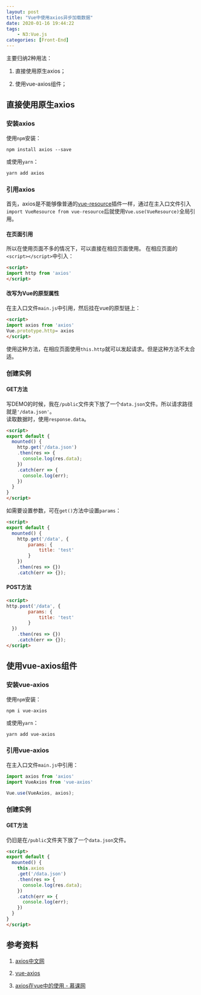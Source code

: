 ```yaml
---
layout: post
title: "Vue中使用axios异步加载数据"
date: 2020-01-16 19:44:22
tags: 
    - N3:Vue.js
categories: [Front-End]
---
```


主要归纳2种用法：  

1. 直接使用原生axios；

2. 使用vue-axios组件；

<!-- More -->

## 直接使用原生axios

### 安装axios

使用`npm`安装：

```shell
npm install axios --save
```

或使用`yarn`：

```shell
yarn add axios
```

### 引用axios

首先，axios是不能够像普通的[vue-resource](https://cn.vuejs.org/v2/guide/plugins.html)插件一样，通过在主入口文件引入`import VueResource from vue-resource`后就使用`Vue.use(VueResource)`全局引用。

#### 在页面引用

所以在使用页面不多的情况下，可以直接在相应页面使用。
在相应页面的`<script></script>`中引入：

```html
<script>
import http from 'axios'
</script>
```

#### 改写为Vue的原型属性

在主入口文件`main.js`中引用，然后挂在vue的原型链上：

```html
<script>
import axios from 'axios'
Vue.prototype.http= axios
</script>
```

使用这种方法，在相应页面使用`this.http`就可以发起请求。但是这种方法不太合适。

### 创建实例

#### GET方法

写DEMO的时候，我在`/public`文件夹下放了一个`data.json`文件。所以请求路径就是`'/data.json'`。  
读取数据时，使用`response.data`。

```html
<script>
export default {
  mounted() {
    http.get('/data.json')
    .then(res => {
      console.log(res.data);
    })
    .catch(err => {
      console.log(err);
    })
  }
}
</script>
```

如需要设置参数，可在`get()`方法中设置`params`：

```html
<script>
export default {
  mounted() {
    http.get('/data', {
        params: {
            title: 'test'
        }
    })
    .then(res => {})
    .catch(err => {});
```

#### POST方法

```html
<script>
http.post('/data', {
        params: {
            title: 'test'
        }
  })
    .then(res => {})
    .catch(err => {});
</script>
```

## 使用vue-axios组件

### 安装vue-axios

使用`npm`安装：

```shell
npm i vue-axios
```

或使用`yarn`：

```shell
yarn add vue-axios
```

### 引用vue-axios

在主入口文件`main.js`中引用：

```JavaScript
import axios from 'axios'
import VueAxios from 'vue-axios'

Vue.use(VueAxios, axios);
```

### 创建实例

#### GET方法

仍旧是在`/public`文件夹下放了一个`data.json`文件。

```html
<script>
export default {
  mounted() {
    this.axios
    .get('/data.json')
    .then(res => {
      console.log(res.data);
    })
    .catch(err => {
      console.log(err);
    })
  }
}
</script>
```

## 参考资料

1. [axios中文网](http://www.axios-js.com/zh-cn/docs/index.html#%E4%BB%80%E4%B9%88%E6%98%AF-axios%EF%BC%9F)

2. [vue-axios](https://github.com/imcvampire/vue-axios)

3. [axios在vue中的使用 - 慕课网](https://www.imooc.com/learn/1152)